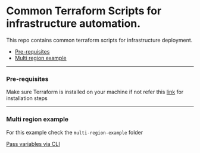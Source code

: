 # Common Terraform Scripts for infrastructure automation.

This repo contains common terraform scripts for infrastructure deployment.

- [Pre-requisites](https://github.com/rohit1101/Terraform-scripts#pre-requisites)
- [Multi region example](https://github.com/rohit1101/Terraform-scripts#multi-region-example)

---

[Pre-requisites]: #pre-requisites

### Pre-requisites

Make sure Terraform is installed on your machine if not refer this [link](https://developer.hashicorp.com/terraform/install) for installation steps

---

### Multi region example

For this example check the `multi-region-example` folder

[Pass variables via CLI](https://developer.hashicorp.com/terraform/language/values/variables#variables-on-the-command-line)
